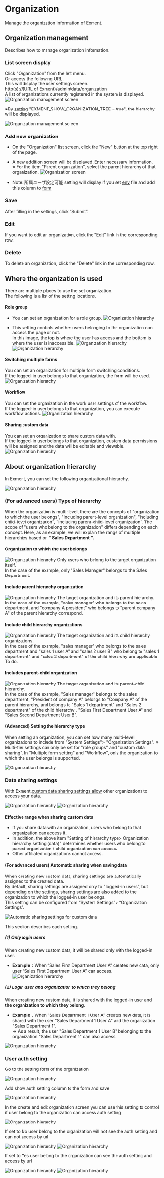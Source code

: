 # Organization
Manage the organization information of Exment.

## Organization management
Describes how to manage organization information.

### List screen display
Click "Organization" from the left menu.  
Or access the following URL.  
This will display the user settings screen.  
http(s)://(URL of Exment)/admin/data/organization  
A list of organizations currently registered in the system is displayed.  
![Organization management screen](img/organization/organization2.png)  
  
※By [setting](/config#Perform-hierarchical-display-on-the-department-list-page) "EXMENT_SHOW_ORGANIZATION_TREE = true", the hierarchy will be displayed.  

![Organization management screen](img/organization/organization3.png)

### Add new organization
- On the "Organization" list screen, click the "New" button at the top right of the page.  

- A new addition screen will be displayed. Enter necessary information.  
※ For the item "Parent organization", select the parent hierarchy of that organization.
![Organization screen](img/organization/organization28.png)

- Note: 所属ユーザ設定可能 setting will display if you set [env](/config#control-show-auth-setting) file and add this column to [form](/organization?id=user-auth-setting)

### Save
After filling in the settings, click “Submit”.

### Edit
If you want to edit an organization, click the "Edit" link in the corresponding row.

### Delete
To delete an organization, click the "Delete" link in the corresponding row.

## Where the organization is used
There are multiple places to use the set organization.  
The following is a list of the setting locations.


#### Role group
- You can set an organization for a role group.
![Organization hierarchy](img/organization/organization8.png)

- This setting controls whether users belonging to the organization can access the page or not.  
In this image, the top is where the user has access and the bottom is where the user is inaccessible.
![Organization hierarchy](img/organization/organization16.png)
![Organization hierarchy](img/organization/organization17.png)


#### Switching multiple forms
You can set an organization for multiple form switching conditions.  
If the logged-in user belongs to that organization, the form will be used.
![Organization hierarchy](img/organization/organization9.png)


#### Workflow
You can set the organization in the work user settings of the workflow.  
If the logged-in user belongs to that organization, you can execute workflow actions.
![Organization hierarchy](img/organization/organization10.png)


#### Sharing custom data
You can set an organization to share custom data with.  
If the logged-in user belongs to that organization, custom data permissions will be assigned and the data will be editable and viewable.  
![Organization hierarchy](img/organization/organization6.png)


## About organization hierarchy
In Exment, you can set the following organizational hierarchy.

![Organization hierarchy](img/organization/organization1.png)


### (For advanced users) Type of hierarchy
When the organization is multi-level, there are the concepts of "organization to which the user belongs", "including parent-level organization", "including child-level organization", "including parent-child-level organization".
The scope of "users who belong to the organization" differs depending on each concept.
Here, as an example, we will explain the range of multiple hierarchies based on **" Sales Department ".**

#### Organization to which the user belongs
![Organization hierarchy](img/organization/organization12.png)
Only users who belong to the target organization itself.  
In the case of the example, only "Sales Manager" belongs to the Sales Department.


#### Include parent hierarchy organization

![Organization hierarchy](img/organization/organization13.png)
The target organization and its parent hierarchy.  
In the case of the example, "sales manager" who belongs to the sales department, and "company A president" who belongs to "parent company A" of the parent hierarchy correspond.


#### Include child hierarchy organizations
![Organization hierarchy](img/organization/organization14.png)
The target organization and its child hierarchy organizations.  
In the case of the example, "sales manager" who belongs to the sales department and "sales 1 user A" and "sales 2 user B" who belong to "sales 1 department" and "sales 2 department" of the child hierarchy are applicable To do.


#### Includes parent-child organization
![Organization hierarchy](img/organization/organization15.png)
The target organization and its parent-child hierarchy.  
In the case of the example, "Sales manager" belongs to the sales department, "President of company A" belongs to "Company A" of the parent hierarchy, and belongs to "Sales 1 department" and "Sales 2 department" of the child hierarchy , "Sales First Department User A" and "Sales Second Department User B".


<h4 id="kaisou_syurui">(Advanced) Setting the hierarchy type</h4>
When setting an organization, you can set how many multi-level organizations to include from "System Settings"> "Organization Settings".  
※ Multi-tier settings can only be set for "role groups" and "custom data sharing".  
In "Multiple form setting" and "Workflow", only the organization to which the user belongs is supported.  

![Organization hierarchy](img/organization/organization18.png)


### Data sharing settings
With Exment,[custom data sharing settings allow](/data_details#Data-sharing) other organizations to access your data.

![Organization hierarchy](img/organization/organization5.png)
![Organization hierarchy](img/organization/organization6.png)


#### Effective range when sharing custom data
- If you share data with an organization, users who belong to that organization can access it.  
- In addition, the above item "Setting of hierarchy type> Organization hierarchy setting (data)" determines whether users who belong to parent organization / child organization can access.  
- Other affiliated organizations cannot access.  


<h4 id="kyouyu_jidou">(For advanced users) Automatic sharing when saving data</h4>

When creating new custom data, sharing settings are automatically assigned to the created data.  
By default, sharing settings are assigned only to "logged-in users", but depending on the settings, sharing settings are also added to the organization to which the logged-in user belongs.  
This setting can be configured from “System Settings”> “Organization Settings”.  

![Automatic sharing settings for custom data](img/organization/custom_table_organization1.png)

This section describes each setting.

##### (1) Only login users
When creating new custom data, it will be shared only with the logged-in user.  
- **Example**：When “Sales First Department User A” creates new data, only user “Sales First Department User A” can access.  
![Organization hierarchy](img/organization/organization19.png)


##### (2) Login user and organization to which they belong
When creating new custom data, it is shared with the logged-in user and **the organization to which they belong**.  
- **Example**：When "Sales Department 1 User A" creates new data, it is shared with the user "Sales Department 1 User A" and the organization "Sales Department 1".  
→ As a result, the user "Sales Department 1 User B" belonging to the organization "Sales Department 1" can also access

![Organization hierarchy](img/organization/organization20.png)

### User auth setting
Go to the setting form of the organization

![Organization hierarchy](img/organization/organization21.png)

Add show auth setting column to the form and save

![Organization hierarchy](img/organization/organization22.png)

In the create and edit organization screen you can use this setting to control if user belong to the organization can access auth setting

![Organization hierarchy](img/organization/organization23.png)

If set to No user belong to the organization will not see the auth setting and can not access by url

![Organization hierarchy](img/organization/organization24.png)
![Organization hierarchy](img/organization/organization25.png)

If set to Yes user belong to the organization can see the auth setting and access by url

![Organization hierarchy](img/organization/organization26.png)
![Organization hierarchy](img/organization/organization27.png)